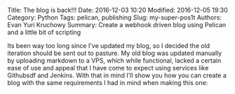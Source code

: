 Title: The blog is back!!! 
Date: 2016-12-03 10:20 
Modified: 2016-12-05 19:30 
Category: Python 
Tags: pelican, publishing 
Slug: my-super-pos1t 
Authors: Evan Yuri Kruchowy
Summary: Create a webhook driven blog using Pelican and a little bit of scripting

Its been way too long since I've updated my blog, so I decided the old iteration should be sent out to pasture. My old blog was updated manually by uploading markdown to a VPS, which while functional, lacked a certain ease of use and appeal that I have come to expect using services like Githubsdf and Jenkins. With that in mind I'll show you how you can create a blog with the same requirements I had in mind when making this one:
